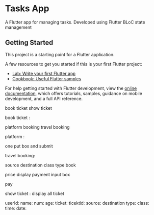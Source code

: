 # Tasks App

A Flutter app for managing tasks. 
Developed using Flutter BLoC state management

## Getting Started

This project is a starting point for a Flutter application.

A few resources to get you started if this is your first Flutter project:

- [Lab: Write your first Flutter app](https://docs.flutter.dev/get-started/codelab)
- [Cookbook: Useful Flutter samples](https://docs.flutter.dev/cookbook)

For help getting started with Flutter development, view the
[online documentation](https://docs.flutter.dev/), which offers tutorials,
samples, guidance on mobile development, and a full API reference.


book ticket show ticket

book ticket :

platform booking
travel booking

platform :

one put box and submit 

travel booking:

source
destination
class 
type
book 

price display
payment input box 

pay

show ticket :
display all ticket

userId:
   name:
   num:
   age:
   ticket:
      ticektid:
          source:
          destination
          type:
          class:
          time:
          date:
          